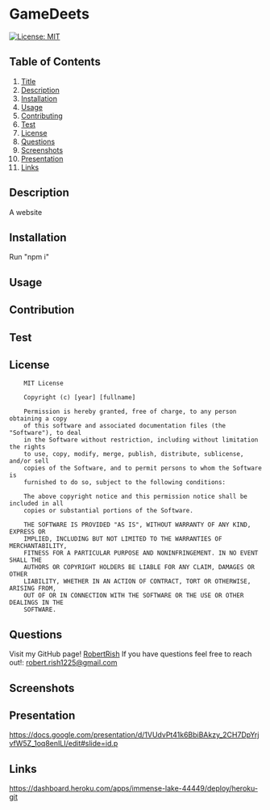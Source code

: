 # GameDeets

[![License: MIT](https://img.shields.io/badge/License-MIT-yellow.svg)](https://opensource.org/licenses/MIT)

## Table of Contents

1. [Title](#title)
2. [Description](#description)
3. [Installation](#installation)
4. [Usage](#usage)
5. [Contributing](#contributing)
6. [Test](#test)
7. [License](#license)
8. [Questions](#questions)
9. [Screenshots](#screenshots)
10. [Presentation](#presentation)
11. [Links](#links)

## Description

A website

## Installation

Run "npm i"

## Usage



## Contribution



## Test

## License

        MIT License

        Copyright (c) [year] [fullname]

        Permission is hereby granted, free of charge, to any person obtaining a copy
        of this software and associated documentation files (the "Software"), to deal
        in the Software without restriction, including without limitation the rights
        to use, copy, modify, merge, publish, distribute, sublicense, and/or sell
        copies of the Software, and to permit persons to whom the Software is
        furnished to do so, subject to the following conditions:

        The above copyright notice and this permission notice shall be included in all
        copies or substantial portions of the Software.

        THE SOFTWARE IS PROVIDED "AS IS", WITHOUT WARRANTY OF ANY KIND, EXPRESS OR
        IMPLIED, INCLUDING BUT NOT LIMITED TO THE WARRANTIES OF MERCHANTABILITY,
        FITNESS FOR A PARTICULAR PURPOSE AND NONINFRINGEMENT. IN NO EVENT SHALL THE
        AUTHORS OR COPYRIGHT HOLDERS BE LIABLE FOR ANY CLAIM, DAMAGES OR OTHER
        LIABILITY, WHETHER IN AN ACTION OF CONTRACT, TORT OR OTHERWISE, ARISING FROM,
        OUT OF OR IN CONNECTION WITH THE SOFTWARE OR THE USE OR OTHER DEALINGS IN THE
        SOFTWARE.


## Questions

Visit my GitHub page! [RobertRish](https://github.com/RobertRish)
If you have questions feel free to reach out!: robert.rish1225@gmail.com

## Screenshots

## Presentation

https://docs.google.com/presentation/d/1VUdvPt41k6BbiBAkzy_2CH7DpYrjvfW5Z_1oq8enILI/edit#slide=id.p

## Links

https://dashboard.heroku.com/apps/immense-lake-44449/deploy/heroku-git